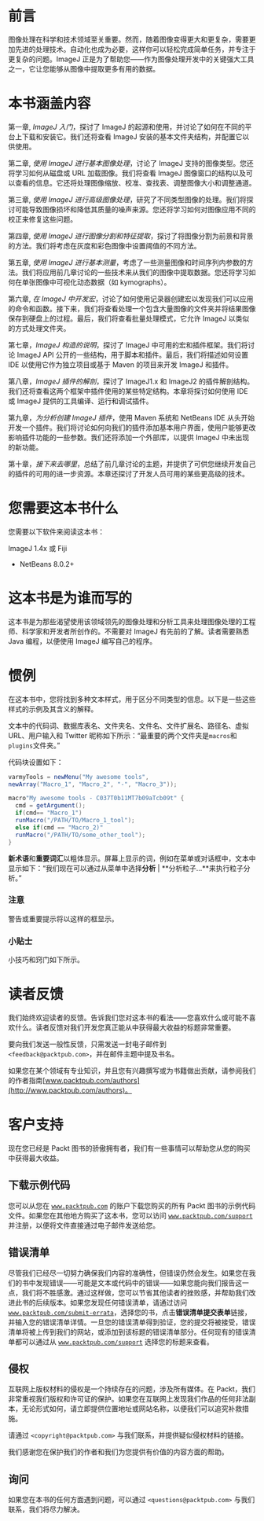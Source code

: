 # 前言

图像处理在科学和技术领域至关重要。然而，随着图像变得更大和更复杂，需要更加先进的处理技术。自动化也成为必要，这样你可以轻松完成简单任务，并专注于更复杂的问题。ImageJ 正是为了帮助您——作为图像处理开发中的关键强大工具之一，它让您能够从图像中提取更多有用的数据。

# 本书涵盖内容

第一章, *ImageJ 入门*，探讨了 ImageJ 的起源和使用，并讨论了如何在不同的平台上下载和安装它。我们还将查看 ImageJ 安装的基本文件夹结构，并配置它以供使用。

第二章, *使用 ImageJ 进行基本图像处理*，讨论了 ImageJ 支持的图像类型。您还将学习如何从磁盘或 URL 加载图像。我们将查看 ImageJ 图像窗口的结构以及可以查看的信息。它还将处理图像缩放、校准、查找表、调整图像大小和调整通道。

第三章, *使用 ImageJ 进行高级图像处理*，研究了不同类型图像的处理。我们将探讨可能导致图像损坏和降低其质量的噪声来源。您还将学习如何对图像应用不同的校正来修复这些问题。

第四章, *使用 ImageJ 进行图像分割和特征提取*，探讨了将图像分割为前景和背景的方法。我们将考虑在灰度和彩色图像中设置阈值的不同方法。

第五章, *使用 ImageJ 进行基本测量*，考虑了一些测量图像和时间序列内参数的方法。我们将应用前几章讨论的一些技术来从我们的图像中提取数据。您还将学习如何在单张图像中可视化动态数据（如 kymographs）。

第六章, *在 ImageJ 中开发宏*，讨论了如何使用记录器创建宏以发现我们可以应用的命令和函数。接下来，我们将查看处理一个包含大量图像的文件夹并将结果图像保存到硬盘上的过程。最后，我们将查看批量处理模式，它允许 ImageJ 以类似的方式处理文件夹。

第七章，*ImageJ 构造的说明*，探讨了 ImageJ 中可用的宏和插件框架。我们将讨论 ImageJ API 公开的一些结构，用于脚本和插件。最后，我们将描述如何设置 IDE 以使用它作为独立项目或基于 Maven 的项目来开发 ImageJ 和插件。

第八章，*ImageJ 插件的解剖*，探讨了 ImageJ1.x 和 ImageJ2 的插件解剖结构。我们还将查看这两个框架中插件使用的某些特定结构。本章将探讨如何使用 IDE 或 ImageJ 提供的工具编译、运行和调试插件。

第九章，*为分析创建 ImageJ 插件*，使用 Maven 系统和 NetBeans IDE 从头开始开发一个插件。我们将讨论如何向我们的插件添加基本用户界面，使用户能够更改影响插件功能的一些参数。我们还将添加一个外部库，以提供 ImageJ 中未出现的新功能。

第十章，*接下来去哪里*，总结了前几章讨论的主题，并提供了可供您继续开发自己的插件的可用的进一步资源。本章还探讨了开发人员可用的某些更高级的技术。

# 您需要这本书什么

您需要以下软件来阅读这本书：

ImageJ 1.4x 或 Fiji

+   NetBeans 8.0.2+

# 这本书是为谁而写的

这本书是为那些渴望使用该领域领先的图像处理和分析工具来处理图像处理的工程师、科学家和开发者所创作的。不需要对 ImageJ 有先前的了解。读者需要熟悉 Java 编程，以便使用 ImageJ 编写自己的程序。

# 惯例

在这本书中，您将找到多种文本样式，用于区分不同类型的信息。以下是一些这些样式的示例及其含义的解释。

文本中的代码词、数据库表名、文件夹名、文件名、文件扩展名、路径名、虚拟 URL、用户输入和 Twitter 昵称如下所示：“最重要的两个文件夹是`macros`和`plugins`文件夹。”

代码块设置如下：

```java
varmyTools = newMenu("My awesome tools",
newArray("Macro_1", "Macro_2", "-", "Macro_3"));

macro"My awesome tools - C037T0b11MT7b09aTcb09t" {
  cmd = getArgument();
  if(cmd== "Macro_1")
  runMacro("/PATH/TO/Macro_1_tool");
  else if(cmd == "Macro_2)"
  runMacro("/PATH/TO/some_other_tool");
}
```

**新术语**和**重要词汇**以粗体显示。屏幕上显示的词，例如在菜单或对话框中，文本中显示如下：“我们现在可以通过从菜单中选择**分析** | **分析粒子…**来执行粒子分析。”

### 注意

警告或重要提示将以这样的框显示。

### 小贴士

小技巧和窍门如下所示。

# 读者反馈

我们始终欢迎读者的反馈。告诉我们您对这本书的看法——您喜欢什么或可能不喜欢什么。读者反馈对我们开发您真正能从中获得最大收益的标题非常重要。

要向我们发送一般性反馈，只需发送一封电子邮件到 `<feedback@packtpub.com>`，并在邮件主题中提及书名。

如果您在某个领域有专业知识，并且您有兴趣撰写或为书籍做出贡献，请参阅我们的作者指南[www.packtpub.com/authors](http://www.packtpub.com/authors)。

# 客户支持

现在您已经是 Packt 图书的骄傲拥有者，我们有一些事情可以帮助您从您的购买中获得最大收益。

## 下载示例代码

您可以从您在 [`www.packtpub.com`](http://www.packtpub.com) 的账户下载您购买的所有 Packt 图书的示例代码文件。如果您在其他地方购买了这本书，您可以访问 [`www.packtpub.com/support`](http://www.packtpub.com/support) 并注册，以便将文件直接通过电子邮件发送给您。

## 错误清单

尽管我们已经尽一切努力确保我们内容的准确性，但错误仍然会发生。如果您在我们的书中发现错误——可能是文本或代码中的错误——如果您能向我们报告这一点，我们将不胜感激。通过这样做，您可以节省其他读者的挫败感，并帮助我们改进此书的后续版本。如果您发现任何错误清单，请通过访问 [`www.packtpub.com/submit-errata`](http://www.packtpub.com/submit-errata)，选择您的书，点击**错误清单****提交****表单**链接，并输入您的错误清单详情。一旦您的错误清单得到验证，您的提交将被接受，错误清单将被上传到我们的网站，或添加到该标题的错误清单部分。任何现有的错误清单都可以通过从 [`www.packtpub.com/support`](http://www.packtpub.com/support) 选择您的标题来查看。

## 侵权

互联网上版权材料的侵权是一个持续存在的问题，涉及所有媒体。在 Packt，我们非常重视我们版权和许可证的保护。如果您在互联网上发现我们作品的任何非法副本，无论形式如何，请立即提供位置地址或网站名称，以便我们可以追究补救措施。

请通过 `<copyright@packtpub.com>` 与我们联系，并提供疑似侵权材料的链接。

我们感谢您在保护我们的作者和我们为您提供有价值的内容方面的帮助。

## 询问

如果您在本书的任何方面遇到问题，可以通过 `<questions@packtpub.com>` 与我们联系，我们将尽力解决。
